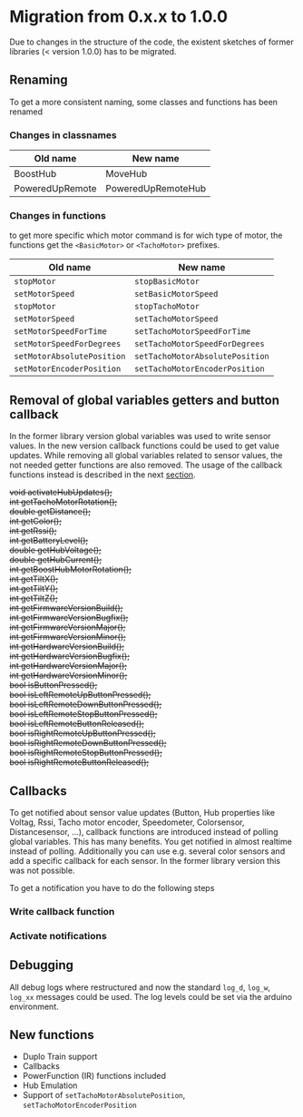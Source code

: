 # Migration from 0.x.x to 1.0.0

Due to changes in the structure of the code, the existent sketches of former libraries (< version 1.0.0) has to be migrated. 

## Renaming

To get a more consistent naming, some classes and functions has been renamed

### Changes in classnames

| Old name        | New name |
| ------------- |-------------|
| BoostHub        | MoveHub |
| PoweredUpRemote        | PoweredUpRemoteHub |


### Changes in functions

to get more specific which motor command is for wich type of motor, the functions get the `<BasicMotor>` or `<TachoMotor>` prefixes.

| Old name        | New name |
| ------------- |-------------|
| `stopMotor` | `stopBasicMotor` |
| `setMotorSpeed` | `setBasicMotorSpeed` |
|`stopMotor` |`stopTachoMotor`|
|`setMotorSpeed` |`setTachoMotorSpeed`|
|`setMotorSpeedForTime` |`setTachoMotorSpeedForTime`|
|`setMotorSpeedForDegrees` |`setTachoMotorSpeedForDegrees`|
|`setMotorAbsolutePosition` |`setTachoMotorAbsolutePosition`|
|`setMotorEncoderPosition` |`setTachoMotorEncoderPosition`|


## Removal of global variables getters and button callback
In the former library version global variables was used to write sensor values. In the new version callback functions could be used to get value updates. While removing all global variables related to sensor values, the not needed getter functions are also removed. The usage of the callback functions instead is described in the next [section](#callbacks).

~~void activateHubUpdates();~~<br>
~~int getTachoMotorRotation();~~<br>
~~double getDistance();~~<br>
~~int getColor();~~<br>
~~int getRssi();~~<br>
~~int getBatteryLevel();~~<br>
~~double getHubVoltage();~~<br>
~~double getHubCurrent();~~<br>
~~int getBoostHubMotorRotation();~~<br>
~~int getTiltX();~~<br>
~~int getTiltY();~~<br>
~~int getTiltZ();~~<br>
~~int getFirmwareVersionBuild();~~<br>
~~int getFirmwareVersionBugfix();~~<br>
~~int getFirmwareVersionMajor();~~<br>
~~int getFirmwareVersionMinor();~~<br>
~~int getHardwareVersionBuild();~~<br>
~~int getHardwareVersionBugfix();~~<br>
~~int getHardwareVersionMajor();~~<br>
~~int getHardwareVersionMinor();~~<br>
~~bool isButtonPressed();~~<br>
~~bool isLeftRemoteUpButtonPressed();~~<br>
~~bool isLeftRemoteDownButtonPressed();~~<br>
~~bool isLeftRemoteStopButtonPressed();~~<br>
~~bool isLeftRemoteButtonReleased();~~<br>
~~bool isRightRemoteUpButtonPressed();~~<br>
~~bool isRightRemoteDownButtonPressed();~~<br>
~~bool isRightRemoteStopButtonPressed();~~<br>
~~bool isRightRemoteButtonReleased();~~<br>


## Callbacks
To get notified about sensor value updates (Button, Hub properties like Voltag, Rssi, Tacho motor encoder, Speedometer, Colorsensor, Distancesensor, ...), callback functions are introduced instead of polling global variables. This has many benefits. You get notified in almost realtime instead of polling. Additionally you can use e.g. several color sensors and add a specific callback for each sensor. In the former library version this was not possible.

To get a notification you have to do the following steps

### Write callback function

### Activate notifications

## Debugging

All debug logs where restructured and now the standard `log_d`, `log_w`, `log_xx` messages could be used. The log levels could be set via the arduino environment.

## New functions

* Duplo Train support
* Callbacks 
* PowerFunction (IR) functions included
* Hub Emulation
* Support of `setTachoMotorAbsolutePosition`, `setTachoMotorEncoderPosition`



